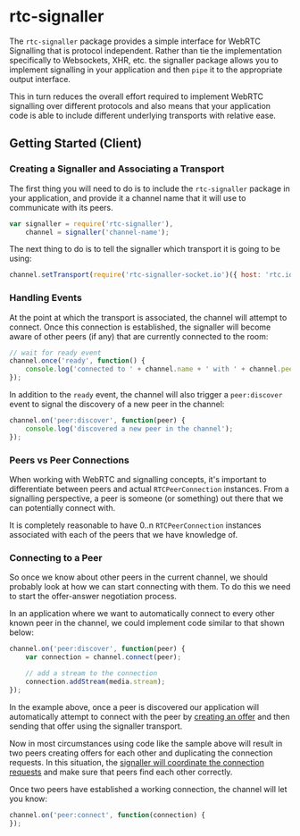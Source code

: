 # rtc-signaller

The `rtc-signaller` package provides a simple interface for WebRTC Signalling that is protocol independent.  Rather than tie the implementation specifically to Websockets, XHR, etc. the signaller package allows you to implement signalling in your application and then `pipe` it to the appropriate output interface.

This in turn reduces the overall effort required to implement WebRTC signalling over different protocols and also means that your application code is able to include different underlying transports with relative ease.

## Getting Started (Client)

### Creating a Signaller and Associating a Transport

The first thing you will need to do is to include the `rtc-signaller` package in your application, and provide it a channel name that it will use to communicate with its peers.

```js
var signaller = require('rtc-signaller'),
	channel = signaller('channel-name');
```

The next thing to do is to tell the signaller which transport it is going to be using:

```js
channel.setTransport(require('rtc-signaller-socket.io')({ host: 'rtc.io' }));
```

### Handling Events

At the point at which the transport is associated, the channel will attempt to connect. Once this connection is established, the signaller will become aware of other peers (if any) that are currently connected to the room:

```js
// wait for ready event
channel.once('ready', function() {
	console.log('connected to ' + channel.name + ' with ' + channel.peers.length + ' other peers');
});
```

In addition to the `ready` event, the channel will also trigger a `peer:discover` event to signal the discovery of a new peer in the channel:

```js
channel.on('peer:discover', function(peer) {
	console.log('discovered a new peer in the channel');
});
```

### Peers vs Peer Connections

When working with WebRTC and signalling concepts, it's important to differentiate between peers and actual `RTCPeerConnection` instances.  From a signalling perspective, a peer is someone (or something) out there that we can potentially connect with.

It is completely reasonable to have 0..n `RTCPeerConnection` instances associated with each of the peers that we have knowledge of.

### Connecting to a Peer

So once we know about other peers in the current channel, we should probably look at how we can start connecting with them.  To do this we need to start the offer-answer negotiation process.

In an application where we want to automatically connect to every other known peer in the channel, we could implement code similar to that shown below:

```js
channel.on('peer:discover', function(peer) {
	var connection = channel.connect(peer);

	// add a stream to the connection
	connection.addStream(media.stream);
});
```

In the example above, once a peer is discovered our application will automatically attempt to connect with the peer by [creating an offer](http://dev.w3.org/2011/webrtc/editor/webrtc.html#widl-RTCPeerConnection-createOffer-void-RTCSessionDescriptionCallback-successCallback-RTCPeerConnectionErrorCallback-failureCallback-MediaConstraints-constraints) and then sending that offer using the signaller transport.

Now in most circumstances using code like the sample above will result in two peers creating offers for each other and duplicating the connection requests.  In this situation, the [signaller will coordinate the connection requests](http://git-ent.research.nicta.com.au/doehlman/rtc-signaller/issues/1) and make sure that peers find each other correctly.

Once two peers have established a working connection, the channel will let you know:

```js
channel.on('peer:connect', function(connection) {
});
```
